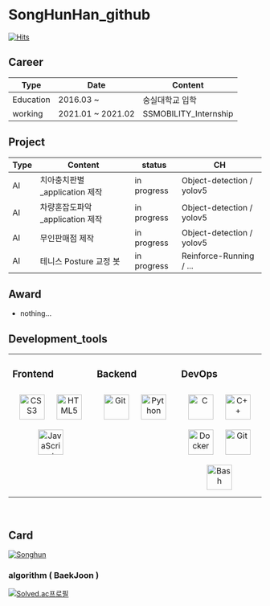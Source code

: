 # SongHunHan_github

[![Hits](https://hits.seeyoufarm.com/api/count/incr/badge.svg?url=https%3A%2F%2Fgithub.com%2FSongHunHan&count_bg=%23FF8888&title_bg=%239BB1FF&icon=&icon_color=%23D99595&title=visit+&edge_flat=false)](https://hits.seeyoufarm.com)


## Career

| Type | Date | Content | 
|------|---|---|
| Education | 2016.03 ~ | 숭실대학교 입학 |
| working | 2021.01 ~ 2021.02 | SSMOBILITY_Internship |


## Project

| Type | Content | status | CH |
|---|---|---|---|
| AI | 치아충치판별_application 제작 | in progress | Object-detection / yolov5 |
| AI | 차량혼잡도파악_application 제작 | in progress | Object-detection / yolov5 |
| AI | 무인판매점 제작 | in progress | Object-detection / yolov5 |
| AI | 테니스 Posture 교정 봇 | in progress | Reinforce-Running / ... |


## Award

- nothing...

## Development_tools

<table><tr><td valign="top" width="33%">

### Frontend  
<div align="center">
<img style="margin: 10px" src="https://profilinator.rishav.dev/skills-assets/css3-original-wordmark.svg" alt="CSS3" height="50" />  
<img style="margin: 10px" src="https://profilinator.rishav.dev/skills-assets/html5-original-wordmark.svg" alt="HTML5" height="50" />  
<img style="margin: 10px" src="https://profilinator.rishav.dev/skills-assets/javascript-original.svg" alt="JavaScript" height="50" />  
</div>

</td><td valign="top" width="33%">

### Backend  
<div align="center">  
<img style="margin: 10px" src="https://profilinator.rishav.dev/skills-assets/git-scm-icon.svg" alt="Git" height="50" />  
<img style="margin: 10px" src="https://profilinator.rishav.dev/skills-assets/python-original.svg" alt="Python" height="50" />  
</div>

</td><td valign="top" width="33%">



### DevOps  
<div align="center">  
<img style="margin: 10px" src="https://profilinator.rishav.dev/skills-assets/c-original.svg" alt="C" height="50" />  
<img style="margin: 10px" src="https://profilinator.rishav.dev/skills-assets/cplusplus-original.svg" alt="C++" height="50" />  
<img style="margin: 10px" src="https://profilinator.rishav.dev/skills-assets/docker-original-wordmark.svg" alt="Docker" height="50" />  
<img style="margin: 10px" src="https://profilinator.rishav.dev/skills-assets/git-scm-icon.svg" alt="Git" height="50" />    
<img style="margin: 10px" src="https://profilinator.rishav.dev/skills-assets/gnu_bash-icon.svg" alt="Bash" height="50" />  
</div>

</td></tr></table><br>

## Card

[![Songhun](https://github-readme-stats.vercel.app/api?username=SongHunHan)](https://github.com/SongHunHan)

### algorithm ( BaekJoon )
[![Solved.ac프로필](http://mazassumnida.wtf/api/v2/generate_badge?boj=gksthdgns3)](https://solved.ac/profile/gksthdgns3)
